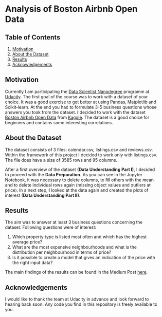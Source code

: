 # Analysis of Boston Airbnb Open Data

## Table of Contents

1. [Motivation](#motivation)
2. [About the Dataset](#data)
3. [Results](#results)
4. [Acknowledgements](#acknowledgements)

## Motivation <a name="motivation"></a>

Currently I am participating the [Data Scientist Nanodegree](https://www.udacity.com/course/data-scientist-nanodegree--nd025) programm at [Udacity](https://www.udacity.com/). The first goal of the course was to work with a dataset of your choice. It was a good exercise to get better at using Pandas, Matplotlib and Scikit-learn. At the end you had to formulate 3-5 business questions whose answers you took from the dataset. I decided to work with the dataset [Boston Airbnb Open Data](https://www.kaggle.com/airbnb/boston) from [Kaggle](https://www.kaggle.com/). The dataset is a good choice for beginners and contains some interesting correlations.

## About the Dataset <a name="data"></a>

The dataset consists of 3 files: calendar.csv, listings.csv and reviews.csv. Within the framework of this project I decided to work only with listings.csv. The file does have a size of 3585 rows and 95 columns.

After a first overview of the dataset **(Data Understanding Part I)**, I decided to proceed with the **Data Preparation**. As you can see in the Jupyter Notebook, it was necessary to delete columns, to fill others with the mean and to delete individual rows again (missing object values and outliers at price). In a next step, I looked at the data again and created the plots of interest **(Data Understanding Part II)**.

## Results <a name="results"></a>

The aim was to answer at least 3 business questions concerning the dataset. Following questions were of interest:

1. Which property type is listed most often and which has the highest average price?
2. What are the most expensive neighbourhoods and what is the distribution per neighbourhood in terms of price?
3. Is it possible to create a model that gives an indication of the price with the right input data?

The main findings of the results can be found in the Medium Post [here](https://medium.com/@jonas_theiler/boston-airbnb-analysis-different-neighbourhoods-different-prices-251ddc1dfa15).

## Acknowledgements <a name="acknowledgements"></a>

I would like to thank the team at Udacity in advance and look forward to hearing back soon. Any code you find in this repository is freely available to you.
